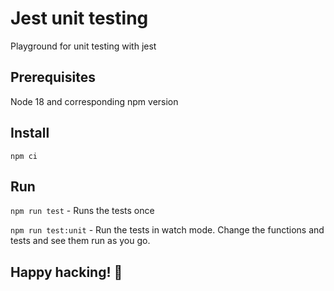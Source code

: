# Jest unit testing

Playground for unit testing with jest

## Prerequisites

Node 18 and corresponding npm version

## Install

`npm ci`

## Run

`npm run test` - Runs the tests once

`npm run test:unit` - Run the tests in watch mode. Change the functions and tests and see them run as you go.

## Happy hacking! 🤩
